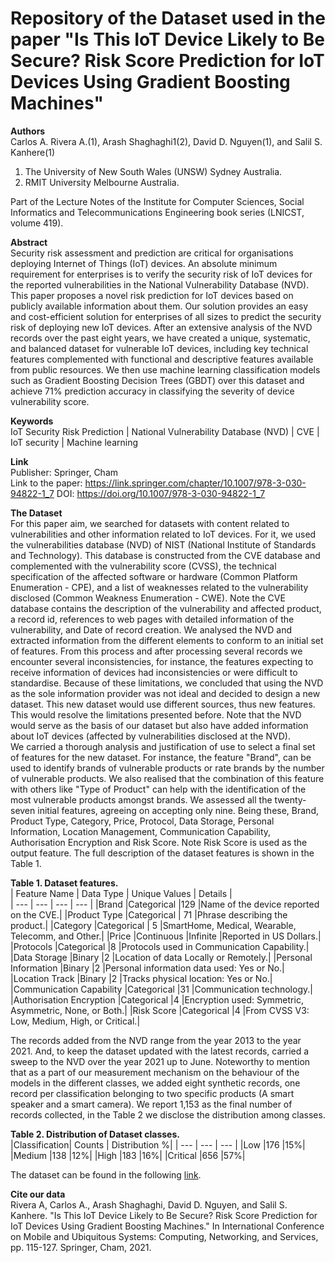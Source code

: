 # Repository of the Dataset used in the paper "Is This IoT Device Likely to Be Secure? Risk Score Prediction for IoT Devices Using Gradient Boosting Machines"

**Authors**  
  Carlos A. Rivera A.(1), Arash Shaghaghi1(2), David D. Nguyen(1), and Salil S. Kanhere(1)  
   1. The University of New South Wales (UNSW) Sydney Australia.  
   2. RMIT University Melbourne Australia.
  
Part of the Lecture Notes of the Institute for Computer Sciences, Social Informatics and Telecommunications Engineering book series (LNICST, volume 419).
  
**Abstract**  
Security risk assessment and prediction are critical for organisations deploying Internet of Things (IoT) devices. An absolute minimum requirement for enterprises is to verify the security risk of IoT devices for the reported vulnerabilities in the National Vulnerability Database (NVD). This paper proposes a novel risk prediction for IoT devices based on publicly available information about them. Our solution provides an easy and cost-efficient solution for enterprises of all sizes to predict the security risk of deploying new IoT devices. After an extensive analysis of the NVD records over the past eight years, we have created a unique, systematic, and balanced dataset for vulnerable IoT devices, including key technical features complemented with functional and descriptive features available from public resources. We then use machine learning classification models such as Gradient Boosting Decision Trees (GBDT) over this dataset and achieve 71% prediction accuracy in classifying the severity of device vulnerability score.

**Keywords**  
IoT Security Risk Prediction | National Vulnerability Database (NVD) | CVE | IoT security | Machine learning

**Link**  
Publisher: Springer, Cham  
Link to the paper: https://link.springer.com/chapter/10.1007/978-3-030-94822-1_7
DOI: https://doi.org/10.1007/978-3-030-94822-1_7

**The Dataset**  
For this paper aim, we searched for datasets with content related to vulnerabilities and other information related to IoT devices. For it, we used the vulnerabilities database (NVD) of NIST (National Institute of Standards and Technology). This database is constructed from the CVE database and complemented with the vulnerability score (CVSS),  the technical specification of the affected software or hardware (Common Platform Enumeration - CPE), and a list of weaknesses related to the vulnerability disclosed (Common Weakness Enumeration - CWE). Note the CVE database contains the description of the vulnerability and affected product, a record id, references to web pages with detailed information of the vulnerability, and Date of record creation. We analysed the NVD and extracted information from the different elements to conform to an initial set of features. From this process and after processing several records we encounter several inconsistencies, for instance, the features expecting to receive information of devices had inconsistencies or were difficult to standardise. Because of these limitations, we concluded that using the NVD as the sole information provider was not ideal and decided to design a new dataset. This new dataset would use different sources, thus new features. This would resolve the limitations presented before. Note that the NVD would serve as the basis of our dataset but also have added information about IoT devices (affected by vulnerabilities disclosed at the NVD).  
We carried a thorough analysis and justification of use to select a final set of features for the new dataset. For instance, the feature "Brand", can be used to identify brands of vulnerable products or rate brands by the number of vulnerable products. We also realised that the combination of this feature with others like "Type of Product" can help with the identification of the most vulnerable products amongst brands. We assessed all the twenty-seven initial features, agreeing on accepting only nine. Being these, Brand, Product Type, Category, Price, Protocol, Data Storage, Personal Information, Location Management, Communication Capability, Authorisation Encryption and Risk Score. Note Risk Score is used as the output feature. The full description of the dataset features is shown in the Table 1.    

**Table 1. Dataset features.**  
| Feature Name | Data Type | Unique Values | Details |  
| --- | --- | --- | --- |
|Brand          |Categorical            |129      |Name of the device reported on the CVE.|
|Product Type   |Categorical            | 71      |Phrase describing the product.|
|Category       |Categorical            |  5      |SmartHome, Medical, Wearable, Telecomm, and Other.|
|Price          |Continuous             |Infinite |Reported in US Dollars.|
|Protocols      |Categorical            |8        |Protocols used in Communication Capability.|
|Data Storage   |Binary                 |2        |Location of data Locally or Remotely.|
|Personal Information |Binary           |2        |Personal information data used: Yes or No.|
|Location Track |Binary                 |2        |Tracks physical location: Yes or No.|
|Communication Capability |Categorical  |31       |Communication technology.|
|Authorisation Encryption |Categorical  |4        |Encryption used: Symmetric, Asymmetric, None, or Both.|
|Risk Score    |Categorical             |4        |From CVSS V3: Low, Medium, High, or  Critical.|
 

The records added from the NVD range from the year 2013 to the year 2021. And, to keep the dataset updated with the latest records, carried a sweep to the NVD over the year 2021 up to June. Noteworthy to mention that as a part of our measurement mechanism on the behaviour of the models in the different classes, we added eight synthetic records, one record per classification belonging to two specific products (A smart speaker and a smart camera). We report 1,153 as the final number of records collected, in the Table 2 we disclose the distribution among classes.  

**Table 2. Distribution of Dataset classes.**  
|Classification| Counts | Distribution %|
| --- | --- | --- |
|Low      |176        |15%|
|Medium   |138        |12%|
|High     |183        |16%|
|Critical |656        |57%|

The dataset can be found in the following [link](https://github.com/criveraalvarez/IsThisIoTDeviceLikelyToBeSecure-/blob/main/Dataset_IsThisIoTDeviceLikelytoBeSecure.csv).  
  
**Cite our data**  
Rivera A, Carlos A., Arash Shaghaghi, David D. Nguyen, and Salil S. Kanhere. "Is This IoT Device Likely to Be Secure? Risk Score Prediction for IoT Devices Using Gradient Boosting Machines." In International Conference on Mobile and Ubiquitous Systems: Computing, Networking, and Services, pp. 115-127. Springer, Cham, 2021.  
